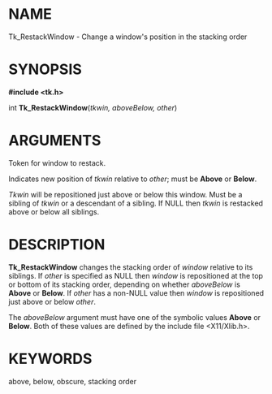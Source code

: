 # NAME

Tk_RestackWindow - Change a window\'s position in the stacking order

# SYNOPSIS

**#include \<tk.h\>**

int **Tk_RestackWindow**(*tkwin, aboveBelow, other*)

# ARGUMENTS

Token for window to restack.

Indicates new position of *tkwin* relative to *other*; must be **Above**
or **Below**.

*Tkwin* will be repositioned just above or below this window. Must be a
sibling of *tkwin* or a descendant of a sibling. If NULL then *tkwin* is
restacked above or below all siblings.

# DESCRIPTION

**Tk_RestackWindow** changes the stacking order of *window* relative to
its siblings. If *other* is specified as NULL then *window* is
repositioned at the top or bottom of its stacking order, depending on
whether *aboveBelow* is **Above** or **Below**. If *other* has a
non-NULL value then *window* is repositioned just above or below
*other*.

The *aboveBelow* argument must have one of the symbolic values **Above**
or **Below**. Both of these values are defined by the include file
\<X11/Xlib.h\>.

# KEYWORDS

above, below, obscure, stacking order
